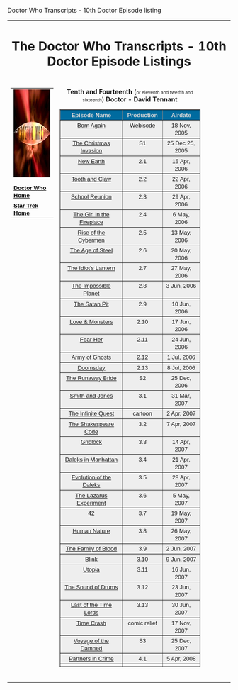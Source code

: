  Doctor Who Transcripts - 10th Doctor Episode listing

<table border="0" width="100%"><tbody><tr><td colspan="3" width="278"><h1 align="center">The Doctor Who Transcripts - 10th Doctor Episode Listings</h1></td></tr><tr><td width="22%"></td><td width="710"></td><td width="278"></td></tr><tr><td valign="top" width="22%"><table border="0" width="100%"><tbody><tr><td width="100%"><font face="Arial" size="-1"><img alt="who 50th anniversary logo" src="images/nuwho2.jpg" border="0" height="200" width="250"></font></td></tr><tr><td width="100%"></td></tr><tr><td width="100%"><font face="Arial" size="-1"><b><a href="index.html" style="color: rgb(0, 0, 0);">Doctor Who Home</a></b></font></td></tr><tr><td width="100%"><font face="Arial" size="-1"><b><a href="../StarTrek/index.html" style="color: rgb(0, 0, 0);">Star Trek Home</a></b></font></td></tr></tbody></table></td><td valign="top" width="710"><p align="center"><b>Tenth and Fourteenth</b> (<font size="-2">or eleventh and twelfth and sixteenth</font>) <b>Doctor - David Tennant</b></p><table bgcolor="#d5d5d5" border="1" cellspacing="4" height="1258" width="706"><tbody><tr><td bgcolor="#006b9f" valign="top" width="346"><center><font color="#d5d5d5" face="Arial" size="2"><b>Episode Name</b></font></center></td><td bgcolor="#006b9f" valign="top" width="110"><center><font color="#d5d5d5" face="Arial" size="2"><b>Production</b></font></center></td><td bgcolor="#006b9f" valign="top" width="177"><center><font color="#d5d5d5" face="Arial" size="2"><b>Airdate</b></font></center></td></tr><tr><td align="center" bgcolor="#eeeeee" valign="top" width="346"><font face="Arial" size="2"><a href="28-05.htm">Born Again</a></font></td><td align="center" bgcolor="#eeeeee" valign="top" width="110"><font face="Arial" size="2">Webisode</font></td><td align="center" bgcolor="#eeeeee" valign="top" width="177"><font face="Arial" size="2">18 Nov, 2005</font></td></tr><tr><td align="center" bgcolor="#eeeeee" valign="top" width="346"><font face="Arial" size="2"><a href="28-0.htm">The Christmas Invasion</a></font></td><td align="center" bgcolor="#eeeeee" valign="top" width="110"><font size="2"><font face="Arial">S1</font></font></td><td align="center" bgcolor="#eeeeee" valign="top" width="177"><font face="Arial" size="2">25 Dec 25, 2005</font></td></tr><tr><td align="center" bgcolor="#eeeeee" valign="top" width="346"><font face="Arial" size="2"><a href="28-1.htm">New Earth</a></font></td><td align="center" bgcolor="#eeeeee" valign="top" width="110"><font face="Arial" size="2">2.1</font></td><td align="center" bgcolor="#eeeeee" valign="top" width="177"><font face="Arial" size="2">15 Apr, 2006</font></td></tr><tr><td align="center" bgcolor="#eeeeee" valign="top" width="346"><font face="Arial" size="2"><a href="28-2.htm">Tooth and Claw</a></font></td><td align="center" bgcolor="#eeeeee" valign="top" width="110"><font face="Arial" size="2">2.2</font></td><td align="center" bgcolor="#eeeeee" valign="top" width="177"><font face="Arial" size="2">22 Apr, 2006</font></td></tr><tr><td align="center" bgcolor="#eeeeee" valign="top" width="346"><font face="Arial" size="2"><a href="28-3.htm">School Reunion</a></font></td><td align="center" bgcolor="#eeeeee" valign="top" width="110"><font face="Arial" size="2">2.3</font></td><td align="center" bgcolor="#eeeeee" valign="top" width="177"><font face="Arial" size="2">29 Apr, 2006</font></td></tr><tr><td align="center" bgcolor="#eeeeee" valign="top" width="346"><font face="Arial" size="2"><a href="28-4.htm">The Girl in the Fireplace</a></font></td><td align="center" bgcolor="#eeeeee" valign="top" width="110"><font face="Arial" size="2">2.4</font></td><td align="center" bgcolor="#eeeeee" valign="top" width="177"><font face="Arial" size="2">6 May, 2006</font></td></tr><tr><td align="center" bgcolor="#eeeeee" valign="top" width="346"><font face="Arial" size="2"><a href="28-5.htm">Rise of the Cybermen</a></font></td><td align="center" bgcolor="#eeeeee" valign="top" width="110"><font face="Arial" size="2">2.5</font></td><td align="center" bgcolor="#eeeeee" valign="top" width="177"><font face="Arial" size="2">13 May, 2006</font></td></tr><tr><td align="center" bgcolor="#eeeeee" valign="top" width="346"><font face="Arial" size="2"><a href="28-6.htm">The Age of Steel</a></font></td><td align="center" bgcolor="#eeeeee" valign="top" width="110"><font face="Arial" size="2">2.6</font></td><td align="center" bgcolor="#eeeeee" valign="top" width="177"><font face="Arial" size="2">20 May, 2006</font></td></tr><tr><td align="center" bgcolor="#eeeeee" valign="top" width="346"><font face="Arial" size="2"><a href="28-7.htm">The Idiot's Lantern</a></font></td><td align="center" bgcolor="#eeeeee" valign="top" width="110"><font face="Arial" size="2">2.7</font></td><td align="center" bgcolor="#eeeeee" valign="top" width="177"><font face="Arial" size="2">27 May, 2006</font></td></tr><tr><td align="center" bgcolor="#eeeeee" valign="top" width="346"><font face="Arial" size="2"><a href="28-8.htm">The Impossible Planet</a></font></td><td align="center" bgcolor="#eeeeee" valign="top" width="110"><font face="Arial" size="2">2.8</font></td><td align="center" bgcolor="#eeeeee" valign="top" width="177"><font face="Arial" size="2">3 Jun, 2006</font></td></tr><tr><td align="center" bgcolor="#eeeeee" valign="top" width="346"><font face="Arial" size="2"><a href="28-9.htm">The Satan Pit</a></font></td><td align="center" bgcolor="#eeeeee" valign="top" width="110"><font face="Arial" size="2">2.9</font></td><td align="center" bgcolor="#eeeeee" valign="top" width="177"><font face="Arial" size="2">10 Jun, 2006</font></td></tr><tr><td align="center" bgcolor="#eeeeee" valign="top" width="346"><font face="Arial" size="2"><a href="28-10.htm">Love &amp; Monsters</a></font></td><td align="center" bgcolor="#eeeeee" valign="top" width="110"><font face="Arial" size="2">2.10</font></td><td align="center" bgcolor="#eeeeee" valign="top" width="177"><font face="Arial" size="2">17 Jun, 2006</font></td></tr><tr><td align="center" bgcolor="#eeeeee" valign="top" width="346"><font face="Arial" size="2"><a href="28-11.htm">Fear Her</a></font></td><td align="center" bgcolor="#eeeeee" valign="top" width="110"><font face="Arial" size="2">2.11</font></td><td align="center" bgcolor="#eeeeee" valign="top" width="177"><font face="Arial" size="2">24 Jun, 2006</font></td></tr><tr><td align="center" bgcolor="#eeeeee" valign="top" width="346"><font face="Arial" size="2"><a href="28-12.htm">Army of Ghosts</a></font></td><td align="center" bgcolor="#eeeeee" valign="top" width="110"><font face="Arial" size="2">2.12</font></td><td align="center" bgcolor="#eeeeee" valign="top" width="177"><font face="Arial" size="2">1 Jul, 2006</font></td></tr><tr><td align="center" bgcolor="#eeeeee" valign="top" width="346"><font face="Arial" size="2"><a href="28-13.htm">Doomsday</a></font></td><td align="center" bgcolor="#eeeeee" valign="top" width="110"><font face="Arial" size="2">2.13</font></td><td align="center" bgcolor="#eeeeee" valign="top" width="177"><font face="Arial" size="2">8 Jul, 2006</font></td></tr><tr><td align="center" bgcolor="#eeeeee" valign="top" width="346"><font face="Arial" size="2"><a href="29-0.htm">The Runaway Bride</a></font></td><td align="center" bgcolor="#eeeeee" valign="top" width="110"><font size="2"><font face="Arial">S2</font></font></td><td align="center" bgcolor="#eeeeee" valign="top" width="177"><font face="Arial" size="2">25 Dec, 2006</font></td></tr><tr><td align="center" bgcolor="#eeeeee" valign="top" width="346"><font face="Arial" size="2"><a href="29-1.htm">Smith and Jones</a></font></td><td align="center" bgcolor="#eeeeee" valign="top" width="110"><font face="Arial" size="2">3.1</font></td><td align="center" bgcolor="#eeeeee" valign="top" width="177"><font face="Arial" size="2">31 Mar, 2007</font></td></tr><tr><td align="center" bgcolor="#eeeeee" valign="top" width="346"><font face="Arial" size="2"><a href="29-14.htm">The Infinite Quest</a></font></td><td align="center" bgcolor="#eeeeee" valign="top" width="110"><font face="Arial" size="2">cartoon</font></td><td align="center" bgcolor="#eeeeee" valign="top" width="177"><font face="Arial" size="2">2 Apr, 2007</font></td></tr><tr><td align="center" bgcolor="#eeeeee" valign="top" width="346"><font face="Arial" size="2"><a href="29-2.htm">The Shakespeare Code</a></font></td><td align="center" bgcolor="#eeeeee" valign="top" width="110"><font face="Arial" size="2">3.2</font></td><td align="center" bgcolor="#eeeeee" valign="top" width="177"><font face="Arial" size="2">7 Apr, 2007</font></td></tr><tr><td align="center" bgcolor="#eeeeee" valign="top" width="346"><font face="Arial" size="2"><a href="29-3.htm">Gridlock</a></font></td><td align="center" bgcolor="#eeeeee" valign="top" width="110"><font face="Arial" size="2">3.3</font></td><td align="center" bgcolor="#eeeeee" valign="top" width="177"><font face="Arial" size="2">14 Apr, 2007</font></td></tr><tr><td align="center" bgcolor="#eeeeee" valign="top" width="346"><font face="Arial" size="2"><a href="29-4.htm">Daleks in Manhattan</a></font></td><td align="center" bgcolor="#eeeeee" valign="top" width="110"><font face="Arial" size="2">3.4</font></td><td align="center" bgcolor="#eeeeee" valign="top" width="177"><font face="Arial" size="2">21 Apr, 2007</font></td></tr><tr><td align="center" bgcolor="#eeeeee" valign="top" width="346"><font face="Arial" size="2"><a href="29-5.htm">Evolution of the Daleks</a></font></td><td align="center" bgcolor="#eeeeee" valign="top" width="110"><font face="Arial" size="2">3.5</font></td><td align="center" bgcolor="#eeeeee" valign="top" width="177"><font face="Arial" size="2">28 Apr, 2007</font></td></tr><tr><td align="center" bgcolor="#eeeeee" valign="top" width="346"><font face="Arial" size="2"><a href="29-6.htm">The Lazarus Experiment</a></font></td><td align="center" bgcolor="#eeeeee" valign="top" width="110"><font face="Arial" size="2">3.6</font></td><td align="center" bgcolor="#eeeeee" valign="top" width="177"><font face="Arial" size="2">5 May, 2007</font></td></tr><tr><td align="center" bgcolor="#eeeeee" valign="top" width="346"><font face="Arial" size="2"><a href="29-7.htm">42</a></font></td><td align="center" bgcolor="#eeeeee" valign="top" width="110"><font face="Arial" size="2">3.7</font></td><td align="center" bgcolor="#eeeeee" valign="top" width="177"><font face="Arial" size="2">19 May, 2007</font></td></tr><tr><td align="center" bgcolor="#eeeeee" valign="top" width="346"><font face="Arial" size="2"><a href="29-8.htm">Human Nature</a></font></td><td align="center" bgcolor="#eeeeee" valign="top" width="110"><font face="Arial" size="2">3.8</font></td><td align="center" bgcolor="#eeeeee" valign="top" width="177"><font face="Arial" size="2">26 May, 2007</font></td></tr><tr><td align="center" bgcolor="#eeeeee" valign="top" width="346"><font face="Arial" size="2"><a href="29-9.htm">The Family of Blood</a></font></td><td align="center" bgcolor="#eeeeee" valign="top" width="110"><font face="Arial" size="2">3.9</font></td><td align="center" bgcolor="#eeeeee" valign="top" width="177"><font face="Arial" size="2">2 Jun, 2007</font></td></tr><tr><td align="center" bgcolor="#eeeeee" valign="top" width="346"><font face="Arial" size="2"><a href="29-10.htm">Blink</a></font></td><td align="center" bgcolor="#eeeeee" valign="top" width="110"><font face="Arial" size="2">3.10</font></td><td align="center" bgcolor="#eeeeee" valign="top" width="177"><font face="Arial" size="2">9 Jun, 2007</font></td></tr><tr><td align="center" bgcolor="#eeeeee" valign="top" width="346"><font face="Arial" size="2"><a href="29-11.htm">Utopia</a></font></td><td align="center" bgcolor="#eeeeee" valign="top" width="110"><font face="Arial" size="2">3.11</font></td><td align="center" bgcolor="#eeeeee" valign="top" width="177"><font face="Arial" size="2">16 Jun, 2007</font></td></tr><tr><td align="center" bgcolor="#eeeeee" valign="top" width="346"><font face="Arial" size="2"><a href="29-12.htm">The Sound of Drums</a></font></td><td align="center" bgcolor="#eeeeee" valign="top" width="110"><font face="Arial" size="2">3.12</font></td><td align="center" bgcolor="#eeeeee" valign="top" width="177"><font face="Arial" size="2">23 Jun, 2007</font></td></tr><tr><td align="center" bgcolor="#eeeeee" valign="top" width="346"><a href="29-13.htm"><font face="Arial" size="2">Last of the Time Lords</font></a></td><td align="center" bgcolor="#eeeeee" valign="top" width="110"><font face="Arial" size="2">3.13</font></td><td align="center" bgcolor="#eeeeee" valign="top" width="177"><font face="Arial" size="2">30 Jun, 2007</font></td></tr><tr><td align="center" bgcolor="#eeeeee" valign="top" width="346"><font face="Arial" size="2"><a href="CIN2007.htm">Time Crash</a></font></td><td align="center" bgcolor="#eeeeee" valign="top" width="110"><font face="Arial" size="-1">comic relief</font></td><td align="center" bgcolor="#eeeeee" valign="top" width="177"><font face="Arial" size="2">17 Nov, 2007</font></td></tr><tr><td align="center" bgcolor="#eeeeee" valign="top" width="346"><font face="Arial" size="2"><a href="30-0.htm">Voyage of the Damned</a></font></td><td align="center" bgcolor="#eeeeee" valign="top" width="110"><font size="2"><font face="Arial">S3</font></font></td><td align="center" bgcolor="#eeeeee" valign="top" width="177"><font face="Arial" size="2">25 Dec, 2007</font></td></tr><tr><td align="center" bgcolor="#eeeeee" valign="top" width="346"><font face="Arial" size="2"><a href="30-1.htm">Partners in Crime</a></font></td><td align="center" bgcolor="#eeeeee" valign="top" width="110"><font face="Arial" size="2">4.1</font></td><td align="center" bgcolor="#eeeeee" valign="top" width="177"><font face="Arial" size="2">5 Apr, 2008</font></td></tr><tr><td align="center" bgcolor="#eeeeee" valign="top" width="346"><font face="Arial" size="2"><a href="30-2.htm">The Fires of Pompeii</a></font></td><td align="center" bgcolor="#eeeeee" valign="top" width="110"><font face="Arial" size="2">4.2</font></td><td align="center" bgcolor="#eeeeee" valign="top" width="177"><font face="Arial" size="2">12 Apr, 2008</font></td></tr><tr><td align="center" bgcolor="#eeeeee" valign="top" width="346"><font face="Arial" size="2"><a href="30-3.htm">Planet of the Ood</a></font></td><td align="center" bgcolor="#eeeeee" valign="top" width="110"><font face="Arial" size="2">4.3</font></td><td align="center" bgcolor="#eeeeee" valign="top" width="177"><font face="Arial" size="2">19 Apr, 2008</font></td></tr><tr><td align="center" bgcolor="#eeeeee" valign="top" width="346"><font face="Arial" size="2"><a href="30-4.htm">The Sontaran Stratagem</a></font></td><td align="center" bgcolor="#eeeeee" valign="top" width="110"><font face="Arial" size="2">4.4</font></td><td align="center" bgcolor="#eeeeee" valign="top" width="177"><font face="Arial" size="2">26 Apr, 2008</font></td></tr><tr><td align="center" bgcolor="#eeeeee" valign="top" width="346"><font face="Arial" size="2"><a href="30-5.htm">The Poison Sky</a></font></td><td align="center" bgcolor="#eeeeee" valign="top" width="110"><font face="Arial" size="2">4.5</font></td><td align="center" bgcolor="#eeeeee" valign="top" width="177"><font face="Arial" size="2">3 May, 2008</font></td></tr><tr><td align="center" bgcolor="#eeeeee" valign="top" width="346"><font face="Arial" size="2"><a href="30-6.htm">The Doctor's Daughter</a></font></td><td align="center" bgcolor="#eeeeee" valign="top" width="110"><font face="Arial" size="2">4.6</font></td><td align="center" bgcolor="#eeeeee" valign="top" width="177"><font face="Arial" size="2">10 May, 2008</font></td></tr><tr><td align="center" bgcolor="#eeeeee" valign="top" width="346"><font face="Arial" size="2"><a href="30-7.htm">The Unicorn and the Wasp</a></font></td><td align="center" bgcolor="#eeeeee" valign="top" width="110"><font face="Arial" size="2">4.7</font></td><td align="center" bgcolor="#eeeeee" valign="top" width="177"><font face="Arial" size="2">17 May, 2008</font></td></tr><tr><td align="center" bgcolor="#eeeeee" valign="top" width="346"><font face="Arial" size="2"><a href="30-8.htm">Silence in the Library</a></font></td><td align="center" bgcolor="#eeeeee" valign="top" width="110"><font face="Arial" size="2">4.9</font></td><td align="center" bgcolor="#eeeeee" valign="top" width="177"><font face="Arial" size="2">31 May, 2008</font></td></tr><tr><td align="center" bgcolor="#eeeeee" valign="top" width="346"><font face="Arial" size="2"><a href="30-9.htm">Forest of the Dead</a></font></td><td align="center" bgcolor="#eeeeee" valign="top" width="110"><font face="Arial" size="2">4.10</font></td><td align="center" bgcolor="#eeeeee" valign="top" width="177"><font face="Arial" size="2">7 Jun, 2008</font></td></tr><tr><td align="center" bgcolor="#eeeeee" valign="top" width="346"><font face="Arial" size="2"><a href="30-10.htm">Midnight</a></font></td><td align="center" bgcolor="#eeeeee" valign="top" width="110"><font face="Arial" size="2">4.8</font></td><td align="center" bgcolor="#eeeeee" valign="top" width="177"><font face="Arial" size="2">14 Jun, 2008</font></td></tr><tr><td align="center" bgcolor="#eeeeee" valign="top" width="346"><font face="Arial" size="2"><a href="30-11.htm">Turn Left</a></font></td><td align="center" bgcolor="#eeeeee" valign="top" width="110"><font face="Arial" size="2">4.11</font></td><td align="center" bgcolor="#eeeeee" valign="top" width="177"><font face="Arial" size="2">21 Jun, 2008</font></td></tr><tr><td align="center" bgcolor="#eeeeee" valign="top" width="346"><font face="Arial" size="2"><a href="30-12.htm">The Stolen Earth</a></font></td><td align="center" bgcolor="#eeeeee" valign="top" width="110"><font face="Arial" size="2">4.12</font></td><td align="center" bgcolor="#eeeeee" valign="top" width="177"><font face="Arial" size="2">28 Jun, 2008</font></td></tr><tr><td align="center" bgcolor="#eeeeee" valign="top" width="346"><font face="Arial" size="2"><a href="30-13.htm">Journey's End</a></font></td><td align="center" bgcolor="#eeeeee" valign="top" width="110"><font face="Arial" size="2">4.13</font></td><td align="center" bgcolor="#eeeeee" valign="top" width="177"><font face="Arial" size="2">5 Jul, 2008</font></td></tr><tr><td align="center" bgcolor="#eeeeee" valign="top" width="346"><font face="Arial" size="2"><a href="30-14.htm">The Next Doctor</a></font></td><td align="center" bgcolor="#eeeeee" valign="top" width="110"><font size="2"><font face="Arial">S4</font></font></td><td align="center" bgcolor="#eeeeee" valign="top" width="177"><font face="Arial" size="2">25 Dec, 2008</font></td></tr><tr><td align="center" bgcolor="#eeeeee" valign="top" width="346"><font face="Arial" size="2"><a href="30-15.htm">Planet of the Dead</a></font></td><td align="center" bgcolor="#eeeeee" valign="top" width="110"><font size="2"><font face="Arial">S5</font></font></td><td align="center" bgcolor="#eeeeee" valign="top" width="177"><font face="Arial" size="2">11 Apr, 2009</font></td></tr><tr><td align="center" bgcolor="#eeeeee" valign="top" width="346"><font face="Arial" size="2"><a href="30-16.htm">The Waters of Mars</a></font></td><td align="center" bgcolor="#eeeeee" valign="top" width="110"><font size="2"><font face="Arial">S6</font></font></td><td align="center" bgcolor="#eeeeee" valign="top" width="177"><font face="Arial" size="2">15 Nov, 2009</font></td></tr><tr><td align="center" bgcolor="#eeeeee" valign="top" width="346"><font face="Arial" size="2"><a href="Dreamland.htm">Dreamland</a></font></td><td align="center" bgcolor="#eeeeee" valign="top" width="110"><font face="Arial" size="2">cartoon</font></td><td align="center" bgcolor="#eeeeee" valign="top" width="177"><font face="Arial" size="2">21 Nov, 2009</font></td></tr><tr><td align="center" bgcolor="#eeeeee" valign="top" width="346"><font face="Arial" size="2"><a href="30-17.htm">The End of Time part 1</a></font></td><td align="center" bgcolor="#eeeeee" valign="top" width="110"><font size="2"><font face="Arial">S7</font></font></td><td align="center" bgcolor="#eeeeee" valign="top" width="177"><font face="Arial" size="2">25 Dec, 2009</font></td></tr><tr><td align="center" bgcolor="#eeeeee" valign="top" width="346"><font face="Arial" size="2"><a href="30-18.htm">The End of Time part 2</a></font></td><td align="center" bgcolor="#eeeeee" valign="top" width="110"><font size="2"><font face="Arial">S8</font></font></td><td align="center" bgcolor="#eeeeee" valign="top" width="177"><font face="Arial" size="2">1 Jan, 2010</font></td></tr><tr><td rowspan="1" colspan="3" width="346" valign="top" bgcolor="#006b9f" align="center"><font color="#d5d5d5"><font size="2"><font face="Arial"><b>As the 14th Doctor between Jodie and Ncuti...</b></font></font></font></td></tr><tr><td align="center" bgcolor="#eeeeee" valign="top" width="346"><font face="Arial" size="2">The Star Beast</font></td><td align="center" bgcolor="#eeeeee" valign="top" width="110"><font size="2"><font face="Arial">S25</font></font></td><td align="center" bgcolor="#eeeeee" valign="top" width="177"><font face="Arial" size="2">2023</font></td></tr><tr><td align="center" bgcolor="#eeeeee" valign="top" width="346"><font face="Arial" size="2">Wild Blue Yonder</font></td><td align="center" bgcolor="#eeeeee" valign="top" width="110"><font size="2"><font face="Arial">S26</font></font></td><td align="center" bgcolor="#eeeeee" valign="top" width="177"><font face="Arial" size="2">2023</font></td></tr><tr><td align="center" bgcolor="#eeeeee" valign="top" width="346"><font face="Arial" size="2">The Giggle</font></td><td align="center" bgcolor="#eeeeee" valign="top" width="110"><font size="2"><font face="Arial">S27</font></font></td><td align="center" bgcolor="#eeeeee" valign="top" width="177"><font face="Arial" size="2">2023</font></td></tr></tbody></table><br></td></tr></tbody></table>

[](http://www.chakoteya.net/section31.php)